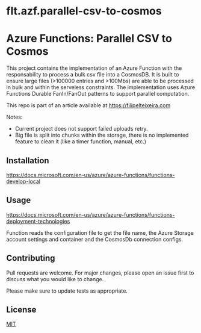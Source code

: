 # flt.azf.parallel-csv-to-cosmos
# Azure Functions: Parallel CSV to Cosmos

This project contains the implementation of an Azure Function with the responsability to process a bulk csv file into a CosmosDB.
It is built to ensure large files (>100000 entries and >100Mbs) are able to be processed in bulk and within the serveless constraints.
The implementation uses Azure Functions Durable FanIn/FanOut patterns to support parallel computation.

This repo is part of an article available at https://filipelteixeira.com

Notes: 
- Current project does not support failed uploads retry.
- Big file is split into chunks within the storage, there is no implemented feature to clean it (like a timer function, manual, etc.)

## Installation

https://docs.microsoft.com/en-us/azure/azure-functions/functions-develop-local

## Usage

https://docs.microsoft.com/en-us/azure/azure-functions/functions-deployment-technologies

Function reads the configuration file to get the file name, the Azure Storage account settings and container and the CosmosDb connection configs.

## Contributing
Pull requests are welcome. For major changes, please open an issue first to discuss what you would like to change.

Please make sure to update tests as appropriate.

## License
[MIT](https://choosealicense.com/licenses/mit/)
